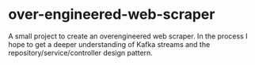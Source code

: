 # over-engineered-web-scraper
A small project to create an overengineered web scraper. In the process I hope to get a deeper understanding of Kafka streams and the repository/service/controller design pattern.
